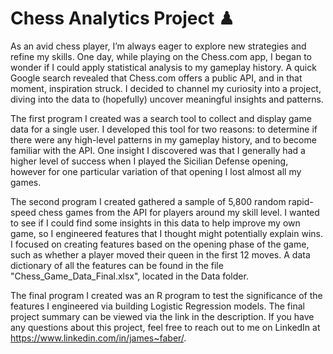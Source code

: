 # Chess Analytics Project ♟

As an avid chess player, I’m always eager to explore new strategies and refine my skills. One day, while playing on the Chess.com app, I began to wonder if I could apply statistical analysis to my gameplay history. A quick Google search revealed that Chess.com offers a public API, and in that moment, inspiration struck. I decided to channel my curiosity into a project, diving into the data to (hopefully) uncover meaningful insights and patterns.

The first program I created was a search tool to collect and display game data for a single user. I developed this tool for two reasons: to determine if there were any high-level patterns in my gameplay history, and to become familiar with the API. One insight I discovered was that I generally had a higher level of success when I played the Sicilian Defense opening, however for one particular variation of that opening I lost almost all my games.

The second program I created gathered a sample of 5,800 random rapid-speed chess games from the API for players around my skill level.  I wanted to see if I could find some insights in this data to help improve my own game, so I engineered features that I thought might potentially explain wins. I focused on creating features based on the opening phase of the game, such as whether a player moved their queen in the first 12 moves. A data dictionary of all the features can be found in the file "Chess_Game_Data_Final.xlsx", located in the Data folder. 

The final program I created was an R program to test the significance of the features I engineered via building Logistic Regression models. The final project summary can be viewed via the link in the description. If you have any questions about this project, feel free to reach out to me on LinkedIn at https://www.linkedin.com/in/james~faber/.
